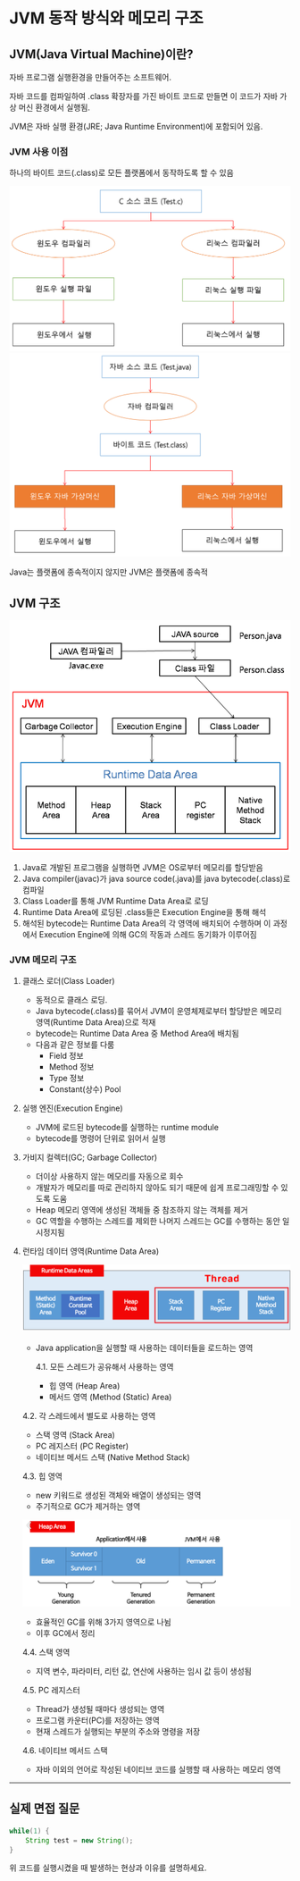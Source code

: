 # JVM 동작 방식와 메모리 구조

## JVM(Java Virtual Machine)이란?

자바 프로그램 실행환경을 만들어주는 소프트웨어.

자바 코드를 컴파일하여 .class 확장자를 가진 바이트 코드로 만들면 이 코드가 자바 가상 머신 환경에서 실행됨.

JVM은 자바 실행 환경(JRE; Java Runtime Environment)에 포함되어 있음.

### JVM 사용 이점

하나의 바이트 코드(.class)로 모든 플랫폼에서 동작하도록 할 수 있음

![](./c.png)
![](./java.png)

Java는 플랫폼에 종속적이지 않지만 JVM은 플랫폼에 종속적

## JVM 구조

![](./jvm.png)

1. Java로 개발된 프로그램을 실행하면 JVM은 OS로부터 메모리를 할당받음
2. Java compiler(javac)가 java source code(.java)를 java bytecode(.class)로 컴파일
3. Class Loader를 통해 JVM Runtime Data Area로 로딩
4. Runtime Data Area에 로딩된 .class들은 Execution Engine을 통해 해석
5. 해석된 bytecode는 Runtime Data Area의 각 영역에 배치되어 수행하며 이 과정에서 Execution Engine에 의해 GC의 작동과 스레드 동기화가 이루어짐

### JVM 메모리 구조

1. 클래스 로더(Class Loader)

   - 동적으로 클래스 로딩.
   - Java bytecode(.class)를 묶어서 JVM이 운영체제로부터 할당받은 메모리 영역(Runtime Data Area)으로 적재
   - bytecode는 Runtime Data Area 중 Method Area에 배치됨
   - 다음과 같은 정보를 다룸
     - Field 정보
     - Method 정보
     - Type 정보
     - Constant(상수) Pool

2. 실행 엔진(Execution Engine)

   - JVM에 로드된 bytecode를 실행하는 runtime module
   - bytecode를 명령어 단위로 읽어서 실행

3. 가비지 컬렉터(GC; Garbage Collector)

   - 더이상 사용하지 않는 메모리를 자동으로 회수
   - 개발자가 메모리를 따로 관리하지 않아도 되기 때문에 쉽게 프로그래밍할 수 있도록 도움
   - Heap 메모리 영역에 생성된 객체들 중 참조하지 않는 객체를 제거
   - GC 역할을 수행하는 스레드를 제외한 나머지 스레드는 GC를 수행하는 동안 일시정지됨

4. 런타임 데이터 영역(Runtime Data Area)

   ![](./runtime.png)

   - Java application을 실행할 때 사용하는 데이터들을 로드하는 영역

     4.1. 모든 스레드가 공유해서 사용하는 영역

     - 힙 영역 (Heap Area)
     - 메서드 영역 (Method (Static) Area)

    4.2. 각 스레드에서 별도로 사용하는 영역

     - 스택 영역 (Stack Area)
     - PC 레지스터 (PC Register)
     - 네이티브 메서드 스택 (Native Method Stack)

    4.3. 힙 영역

     - new 키워드로 생성된 객체와 배열이 생성되는 영역
     - 주기적으로 GC가 제거하는 영역

     ![](./heap.png)

     - 효율적인 GC를 위해 3가지 영역으로 나뉨
     - 이후 GC에서 정리

    4.4. 스택 영역

     - 지역 변수, 파라미터, 리턴 값, 연산에 사용하는 임시 값 등이 생성됨

    4.5. PC 레지스터

     - Thread가 생성될 때마다 생성되는 영역
     - 프로그램 카운터(PC)를 저장하는 영역
     - 현재 스레드가 실행되는 부분의 주소와 명령을 저장

    4.6. 네이티브 메서드 스택

     - 자바 이외의 언어로 작성된 네이티브 코드를 실행할 때 사용하는 메모리 영역

---

## 실제 면접 질문

```java
while(1) {
    String test = new String();
}
```

위 코드를 실행시켰을 때 발생하는 현상과 이유를 설명하세요.
